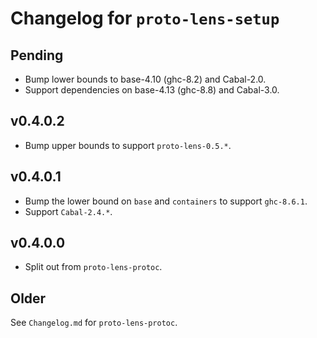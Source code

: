 # Changelog for `proto-lens-setup`

## Pending
- Bump lower bounds to base-4.10 (ghc-8.2) and Cabal-2.0.
- Support dependencies on base-4.13 (ghc-8.8) and Cabal-3.0.

## v0.4.0.2
- Bump upper bounds to support `proto-lens-0.5.*`.

## v0.4.0.1
- Bump the lower bound on `base` and `containers` to support `ghc-8.6.1`.
- Support `Cabal-2.4.*`.


## v0.4.0.0
- Split out from `proto-lens-protoc`.

## Older
See `Changelog.md` for `proto-lens-protoc`.
